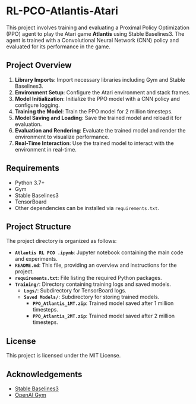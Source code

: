 # RL-PCO-Atlantis-Atari

This project involves training and evaluating a Proximal Policy Optimization (PPO) agent to play the Atari game **Atlantis** using Stable Baselines3. The agent is trained with a Convolutional Neural Network (CNN) policy and evaluated for its performance in the game.

## Project Overview

1. **Library Imports**: Import necessary libraries including Gym and Stable Baselines3.
2. **Environment Setup**: Configure the Atari environment and stack frames.
3. **Model Initialization**: Initialize the PPO model with a CNN policy and configure logging.
4. **Training the Model**: Train the PPO model for 2 million timesteps.
5. **Model Saving and Loading**: Save the trained model and reload it for evaluation.
6. **Evaluation and Rendering**: Evaluate the trained model and render the environment to visualize performance.
7. **Real-Time Interaction**: Use the trained model to interact with the environment in real-time.

## Requirements

- Python 3.7+
- Gym
- Stable Baselines3
- TensorBoard
- Other dependencies can be installed via `requirements.txt`.


## Project Structure

The project directory is organized as follows:

- **`Atlantis RL PCO .ipynb`**: Jupyter notebook containing the main code and experiments.
- **`README.md`**: This file, providing an overview and instructions for the project.
- **`requirements.txt`**: File listing the required Python packages.
- **`Training/`**: Directory containing training logs and saved models.
  - **`Logs/`**: Subdirectory for TensorBoard logs.
  - **`Saved Models/`**: Subdirectory for storing trained models.
    - **`PPO_Atlantis_1MT.zip`**: Trained model saved after 1 million timesteps.
    - **`PPO_Atlantis_2MT.zip`**: Trained model saved after 2 million timesteps.


## License

This project is licensed under the MIT License.

## Acknowledgements

- [Stable Baselines3](https://stable-baselines3.readthedocs.io/en/master/)
- [OpenAI Gym](https://www.gymlibrary.ml/)
